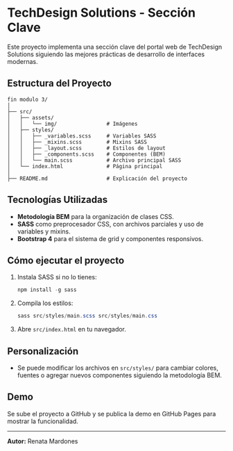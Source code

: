 # TechDesign Solutions - Sección Clave

Este proyecto implementa una sección clave del portal web de TechDesign Solutions siguiendo las mejores prácticas de desarrollo de interfaces modernas.

## Estructura del Proyecto

```
fin modulo 3/
│
├── src/
│   ├── assets/
│   │   └── img/                # Imágenes
│   ├── styles/
│   │   ├── _variables.scss     # Variables SASS
│   │   ├── _mixins.scss        # Mixins SASS
│   │   ├── _layout.scss        # Estilos de layout
│   │   ├── _components.scss    # Componentes (BEM)
│   │   └── main.scss           # Archivo principal SASS
│   └── index.html              # Página principal
│
├── README.md                   # Explicación del proyecto
```

## Tecnologías Utilizadas
- **Metodología BEM** para la organización de clases CSS.
- **SASS** como preprocesador CSS, con archivos parciales y uso de variables y mixins.
- **Bootstrap 4** para el sistema de grid y componentes responsivos.

## Cómo ejecutar el proyecto
1. Instala SASS si no lo tienes:
   ```powershell
   npm install -g sass
   ```
2. Compila los estilos:
   ```powershell
   sass src/styles/main.scss src/styles/main.css
   ```
3. Abre `src/index.html` en tu navegador.

## Personalización
- Se puede modificar los archivos en `src/styles/` para cambiar colores, fuentes o agregar nuevos componentes siguiendo la metodología BEM.

## Demo
Se sube el proyecto a GitHub y se publica la demo en GitHub Pages para mostrar la funcionalidad.

---

**Autor:** Renata Mardones

